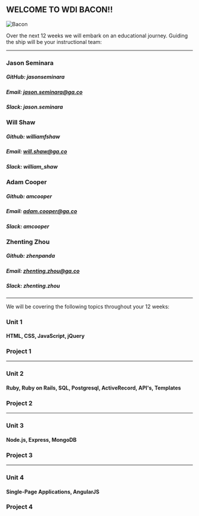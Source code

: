 ## WELCOME TO WDI BACON!!

![Bacon](http://static1.squarespace.com/static/5492e417e4b02631b5962a60/54930cd8e4b0932754888915/54db9d00e4b095385bb94a48/1429123809956/?format=1500w)

Over the next 12 weeks we will embark on an educational journey. Guiding the ship will be your instructional team:

***

### Jason Seminara

##### GitHub: jasonseminara
##### Email: jason.seminara@ga.co
##### Slack: jason.seminara

### Will Shaw

##### Github: williamfshaw
##### Email: will.shaw@ga.co
##### Slack: william_shaw


### Adam Cooper

##### Github: amcooper
##### Email: adam.cooper@ga.co
##### Slack: amcooper

### Zhenting Zhou

##### Github: zhenpanda
##### Email: zhenting.zhou@ga.co
##### Slack: zhenting.zhou

***


We will be covering the following topics throughout your 12 weeks: 


### Unit 1

#### HTML, CSS, JavaScript, jQuery

### Project 1

***

### Unit 2

#### Ruby, Ruby on Rails, SQL, Postgresql, ActiveRecord, API's, Templates


### Project 2

***

### Unit 3

#### Node.js, Express, MongoDB


### Project 3

***

### Unit 4

#### Single-Page Applications, AngularJS


### Project 4

